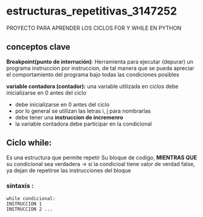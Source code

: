 # estructuras_repetitivas_3147252
PROYECTO PARA APRENDER LOS CICLOS FOR Y WHILE EN PYTHON

## conceptos clave  ##


**Breakpoint(punto de interrución)**: Herramienta
para ejecutar (depurar) un programa 
instruccion por instruccion, de tal manera
que se pueda apreciar el comportamiento
del programa bajo todas las condiciones posibles

**variable contadora (contador):**
una variable utilizada en ciclos
debe inicializarse en 0 antes del ciclo

* debe inicializarse en 0 antes del ciclo
* por lo general se utilizan las letras i, j para nombrarlas
* debe tener una **instruccion de incremenro**
* la variable contadora debe participar en la condicional

## Ciclo while:
Es una estructura que permite repetir 
Su bloque de codigo, **MIENTRAS QUE**
su condicional sea verdadera
-> si la condicioal tiene valor de 
verdad false, ya dejan de repetirse 
las instrucciones del bloque

### sintaxis :

```
while condicional:
INSTRUCCION 1
INSTRUCCION 2 ...
```
